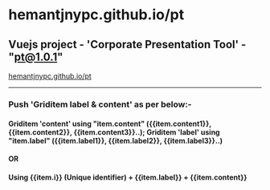 # hemantjnypc.github.io/pt

## Vuejs project - 'Corporate Presentation Tool' - "pt@1.0.1"
[hemantjnypc.github.io/pt](hemantjnypc.github.io/pt/)

---

### Push 'Griditem label & content' as per below:-

#### Griditem 'content' using "item.content" ({{item.content1}}, {{item.content2}}, {{item.content3}}..); Griditem 'label' using "item.label" ({{item.label1}}, {{item.label2}}, {{item.label3}}..)

#### OR

#### Using {{item.i}} (Unique identifier) + {{item.label}} + {{item.content}}

